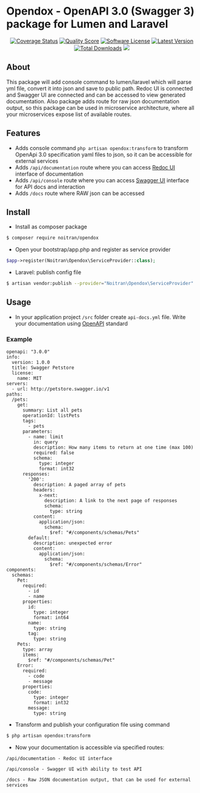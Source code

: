 Opendox - OpenAPI 3.0 (Swagger 3) package for Lumen and Laravel
====================

<p align="center">
<a href="https://scrutinizer-ci.com/g/noitran/opendox/code-structure"><img src="https://img.shields.io/scrutinizer/coverage/g/noitran/opendox.svg?style=flat-square" alt="Coverage Status"></img></a>
<a href="https://scrutinizer-ci.com/g/noitran/opendox"><img src="https://img.shields.io/scrutinizer/g/noitran/opendox.svg?style=flat-square" alt="Quality Score"></img></a>
<a href="LICENSE"><img src="https://img.shields.io/badge/license-MIT-brightgreen.svg?style=flat-square" alt="Software License"></img></a>
<a href="https://github.com/noitran/opendox/releases"><img src="https://img.shields.io/github/release/noitran/opendox.svg?style=flat-square" alt="Latest Version"></img></a>
<a href="https://packagist.org/packages/iocaste/opendox"><img src="https://img.shields.io/packagist/dt/iocaste/opendox.svg?style=flat-square" alt="Total Downloads"></img></a>
<a href="#"><img src="https://img.shields.io/badge/License-MIT-yellow.svg"></a>
</p>

## About

This package will add console command to lumen/laravel which will parse yml file, convert it into json and save to public path.
Redoc UI is connected and Swagger UI are connected and can be accessed to view generated documentation.
Also package adds route for raw json documentation output, so this package can be used in microservice architecture, where all your microservices expose list of available routes.

## Features

* Adds console command `php artisan opendox:transform` to transform OpenApi 3.0 specification yaml files to json, so it can be accessible for external services
* Adds `/api/documentation` route where you can access <a href="https://github.com/Rebilly/ReDoc">Redoc UI</a> interface of documentation
* Adds `/api/console` route where you can access <a href="https://github.com/swagger-api/swagger-ui">Swagger UI</a> interface for API docs and interaction
* Adds `/docs` route where RAW json can be accessed

## Install

* Install as composer package

```bash
$ composer require noitran/opendox
```

* Open your bootstrap/app.php and register as service provider

```php
$app->register(Noitran\Opendox\ServiceProvider::class);
```

* Laravel: publish config file

```bash
$ artisan vendor:publish --provider="Noitran\Opendox\ServiceProvider"
```

## Usage

* In your application project `/src` folder create `api-docs.yml` file. Write your documentation using <a href="https://github.com/OAI/OpenAPI-Specification/blob/master/versions/3.0.0.md">OpenAPI</a> standard

### Example

```
openapi: "3.0.0"
info:
  version: 1.0.0
  title: Swagger Petstore
  license:
    name: MIT
servers:
  - url: http://petstore.swagger.io/v1
paths:
  /pets:
    get:
      summary: List all pets
      operationId: listPets
      tags:
        - pets
      parameters:
        - name: limit
          in: query
          description: How many items to return at one time (max 100)
          required: false
          schema:
            type: integer
            format: int32
      responses:
        '200':
          description: A paged array of pets
          headers:
            x-next:
              description: A link to the next page of responses
              schema:
                type: string
          content:
            application/json:
              schema:
                $ref: "#/components/schemas/Pets"
        default:
          description: unexpected error
          content:
            application/json:
              schema:
                $ref: "#/components/schemas/Error"
components:
  schemas:
    Pet:
      required:
        - id
        - name
      properties:
        id:
          type: integer
          format: int64
        name:
          type: string
        tag:
          type: string
    Pets:
      type: array
      items:
        $ref: "#/components/schemas/Pet"
    Error:
      required:
        - code
        - message
      properties:
        code:
          type: integer
          format: int32
        message:
          type: string
```

* Transform and publish your configuration file using command

```bash
$ php artisan opendox:transform
```

* Now your documentation is accessible via specified routes:

```
/api/documentation - Redoc UI interface

/api/console - Swagger UI with ability to test API

/docs - Raw JSON documentation output, that can be used for external services
```

